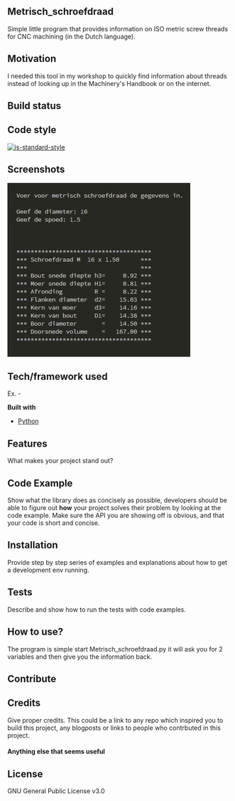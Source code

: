 ## Metrisch_schroefdraad
Simple little program that provides information on ISO metric screw threads for CNC machining (in the Dutch language).

## Motivation
I needed this tool in my workshop to quickly find information about threads instead of looking up in the Machinery's Handbook or on the internet.

## Build status

## Code style

[![js-standard-style](https://img.shields.io/badge/code%20style-standard-brightgreen.svg?style=flat)](https://github.com/feross/standard)
 
## Screenshots
![](SC1.png)

## Tech/framework used
Ex. -

<b>Built with</b>
- [Python](https://www.python.org/)

## Features
What makes your project stand out?

## Code Example
Show what the library does as concisely as possible, developers should be able to figure out **how** your project solves their problem by looking at the code example. Make sure the API you are showing off is obvious, and that your code is short and concise.

## Installation
Provide step by step series of examples and explanations about how to get a development env running.

## Tests
Describe and show how to run the tests with code examples.

## How to use?
The program is simple start Metrisch_schroefdraad.py it will ask you for 2 variables and then give you the information back.

## Contribute

## Credits
Give proper credits. This could be a link to any repo which inspired you to build this project, any blogposts or links to people who contrbuted in this project. 

#### Anything else that seems useful

## License
GNU General Public License v3.0
